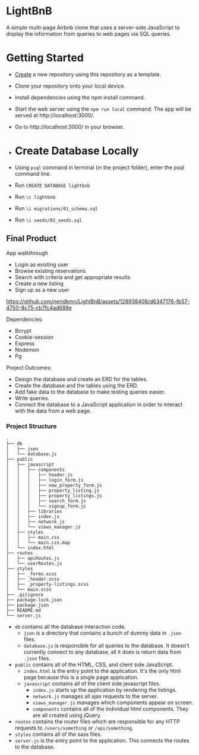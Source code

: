 # LightBnB
 A simple multi-page Airbnb clone that uses a server-side JavaScript to display the information from queries to web pages via SQL queries. 

# Getting Started
* [Create](https://github.com/neridkmn/LightBnB) a new repository using this repository as a template.
* Clone your repository onto your local device.
* Install dependencies using the npm install command.
* Start the web server using the `npm run local` command. The app will be served at http://localhost:3000/.
* Go to http://localhost:3000/ in your browser.

* # Create Database Locally
* Using `psql` command in terminal (in the project folder), enter the psql command line.
* Run `CREATE DATABASE lightbnb`
* Run `\c lightbnb`
* Run `\i migrations/01_schema.sql`
* Run `\i seeds/02_seeds.sql`

## Final Product 
App walkthrough
* Login as existing user
* Browse existing reservations
* Search with criteria and get appropriate results
* Create a new listing
* Sign up as a new user

https://github.com/neridkmn/LightBnB/assets/128938408/d6347176-fb57-4750-8c75-cb7fc4ad688e



Dependencies:
* Bcrypt
* Cookie-session
* Express
* Nodemon
* Pg

Project Outcomes:
* Design the database and create an ERD for the tables.
* Create the database and the tables using the ERD.
* Add fake data to the database to make testing queries easier.
* Write queries.
* Connect the database to a JavaScript application in order to interact with the data from a web page.
  
### Project Structure

```
.
├── db
│   ├── json
│   └── database.js
├── public
│   ├── javascript
│   │   ├── components 
│   │   │   ├── header.js
│   │   │   ├── login_form.js
│   │   │   ├── new_property_form.js
│   │   │   ├── property_listing.js
│   │   │   ├── property_listings.js
│   │   │   ├── search_form.js
│   │   │   └── signup_form.js
│   │   ├── libraries
│   │   ├── index.js
│   │   ├── network.js
│   │   └── views_manager.js
│   ├── styles
│   │   ├── main.css
│   │   └── main.css.map
│   └── index.html
├── routes
│   ├── apiRoutes.js
│   └── userRoutes.js
├── styles  
│   ├── _forms.scss
│   ├── _header.scss
│   ├── _property-listings.scss
│   └── main.scss
├── .gitignore
├── package-lock.json
├── package.json
├── README.md
└── server.js
```

* `db` contains all the database interaction code.
  * `json` is a directory that contains a bunch of dummy data in `.json` files.
  * `database.js` is responsible for all queries to the database. It doesn't currently connect to any database, all it does is return data from `.json` files.
* `public` contains all of the HTML, CSS, and client side JavaScript. 
  * `index.html` is the entry point to the application. It's the only html page because this is a single page application.
  * `javascript` contains all of the client side javascript files.
    * `index.js` starts up the application by rendering the listings.
    * `network.js` manages all ajax requests to the server.
    * `views_manager.js` manages which components appear on screen.
    * `components` contains all of the individual html components. They are all created using jQuery.
* `routes` contains the router files which are responsible for any HTTP requests to `/users/something` or `/api/something`. 
* `styles` contains all of the sass files. 
* `server.js` is the entry point to the application. This connects the routes to the database.
